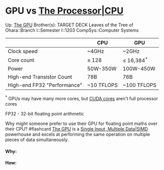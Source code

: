 # GPU vs [The Processor|CPU](the_processor|cpu)

Up: [The GPU](the_gpu)
Brother(s):
TARGET DECK
Leaves of the Tree of Ohara::Branch I::Semester I::1203 CompSys::Computer Systems

|  | CPU | GPU |
| ---- | ---- | ---- |
| Clock speed | ~4GHz | ~2GHz |
| Core count | $\leq$ 128 | $\leq$ 16,384$^*$ |
| Power | 50W-350W | 100W-450W |
| High-end Transistor Count | 78B | 76B |
| High-end FP32 "Performance" | ~10 TFLOPS | ~100 TFLOPS |
$^*$ GPUs may have many more cores, but [CUDA cores](cuda_cores) aren't full processor cores

FP32 - 32-bit floating point arithmetic

Why might someone prefer to use their GPU for floating point maths over their CPU? #flashcard 
[The GPU](the_gpu) is a [Single Input, Multiple Data|SIMD](single_input,_multiple_data|simd) powerhouse and excels at performing the same operation on multiple pieces of data simultaneously.
<!--ID: 1705597926943-->



































#### Why:
#### How:









